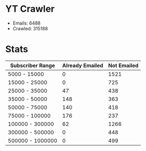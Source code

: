 # YT Crawler
- Emails: 6488
- Crawled: 315188

# Stats
| Subscriber Range  | Already Emailed | Not Emailed |
|-------|-------|-------|
| 5000 - 15000 | 0 | 1521 |
| 15000 - 25000 | 0 | 725 |
| 25000 - 35000 | 47 | 438 |
| 35000 - 50000 | 148 | 363 |
| 50000 - 75000 | 140 | 418 |
| 75000 - 100000 | 176 | 237 |
| 100000 - 300000 | 62 | 1266 |
| 300000 - 500000 | 0 | 448 |
| 500000 - 1000000 | 0 | 499 |
